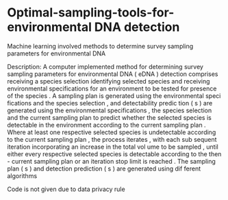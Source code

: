 # Optimal-sampling-tools-for-environmental DNA detection
Machine learning involved methods to determine survey sampling parameters for environmental DNA

Description:
A computer implemented method for determining survey
sampling parameters for environmental DNA ( eDNA )
detection comprises receiving a species selection identifying
selected species and receiving environmental specifications
for an environment to be tested for presence of the species .
A sampling plan is generated using the environmental speci
fications and the species selection , and detectability predic
tion ( s ) are generated using the environmental specifications ,
the species selection and the current sampling plan to predict
whether the selected species is detectable in the environment
according to the current sampling plan . Where at least one
respective selected species is undetectable according to the
current sampling plan , the process iterates , with each sub
sequent iteration incorporating an increase in the total vol
ume to be sampled , until either every respective selected
species is detectable according to the then - current sampling
plan or an iteration stop limit is reached . The sampling
plan ( s ) and detection prediction ( s ) are generated using dif
ferent algorithms

Code is not given due to data privacy rule 
